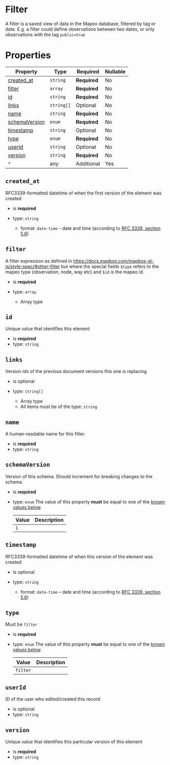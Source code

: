 # Filter

A filter is a saved view of data in the Mapeo database, filtered by tag or date. E.g. a filter could define
observations between two dates, or only observations with the tag `public=true`

# Properties

| Property                        | Type       | Required     | Nullable |
| ------------------------------- | ---------- | ------------ | -------- |
| [created_at](#created_at)       | `string`   | **Required** | No       | Filter (this schema) |
| [filter](#filter)               | `array`    | **Required** | No       | Filter (this schema) |
| [id](#id)                       | `string`   | **Required** | No       | Filter (this schema) |
| [links](#links)                 | `string[]` | Optional     | No       | Filter (this schema) |
| [name](#name)                   | `string`   | **Required** | No       | Filter (this schema) |
| [schemaVersion](#schemaversion) | `enum`     | **Required** | No       | Filter (this schema) |
| [timestamp](#timestamp)         | `string`   | Optional     | No       | Filter (this schema) |
| [type](#type)                   | `enum`     | **Required** | No       | Filter (this schema) |
| [userId](#userid)               | `string`   | Optional     | No       | Filter (this schema) |
| [version](#version)             | `string`   | **Required** | No       | Filter (this schema) |
| `*`                             | any        | Additional   | Yes      | this schema _allows_ additional properties |

## `created_at`

RFC3339-formatted datetime of when the first version of the element was created

- is **required**
- type: `string`

  - format: `date-time` – date and time (according to [RFC 3339, section 5.6](http://tools.ietf.org/html/rfc3339))

## `filter`

A filter expression as defined in https://docs.mapbox.com/mapbox-gl-js/style-spec/#other-filter but where the special
fields `$type` refers to the mapeo type (observation, node, way etc) and `$id` is the mapeo id.

- is **required**
- type: `array`

  - Array type

## `id`

Unique value that identifies this element

- is **required**
- type: `string`

## `links`

Version ids of the previous document versions this one is replacing

- is optional
- type: `string[]`

  - Array type
  - All items must be of the type: `string`

## `name`

A human-readable name for this filter.

- is **required**
- type: `string`

## `schemaVersion`

Version of this schema. Should increment for breaking changes to the schema

- is **required**
- type: `enum` The value of this property **must** be equal to one of the
  [known values below](#schemaversion-known-values).

  | Value | Description |
  | ----- | ----------- |
  | `1`   |             |

## `timestamp`

RFC3339-formatted datetime of when this version of the element was created

- is optional
- type: `string`

  - format: `date-time` – date and time (according to [RFC 3339, section 5.6](http://tools.ietf.org/html/rfc3339))

## `type`

Must be `filter`

- is **required**
- type: `enum` The value of this property **must** be equal to one of the [known values below](#type-known-values).

  | Value    | Description |
  | -------- | ----------- |
  | `filter` |             |

## `userId`

ID of the user who edited/created this record

- is optional
- type: `string`

## `version`

Unique value that identifies this particular version of this element

- is **required**
- type: `string`

